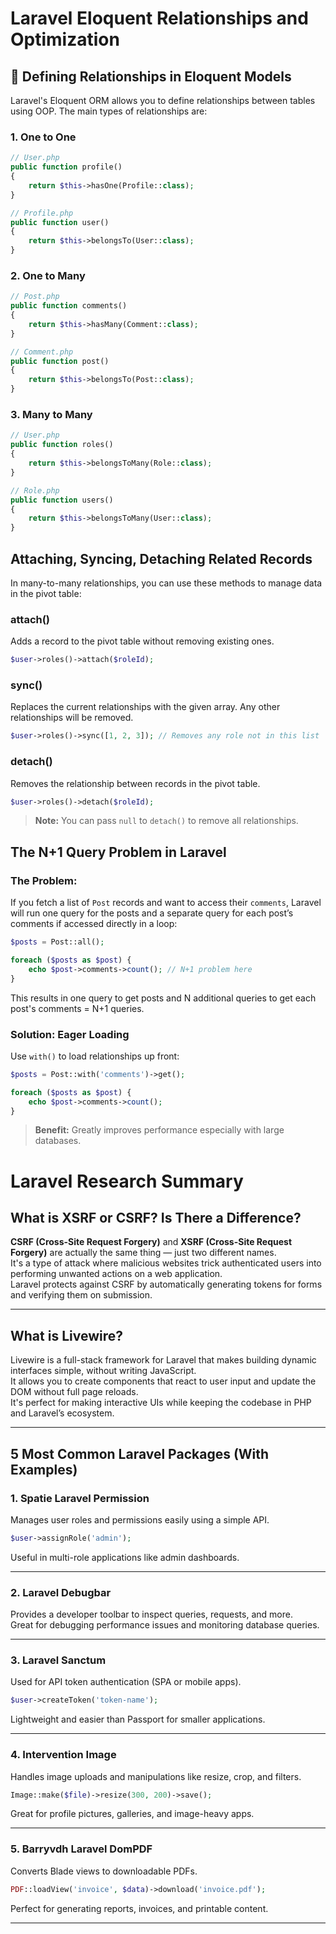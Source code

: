 # Laravel Eloquent Relationships and Optimization

## 🔗 Defining Relationships in Eloquent Models

Laravel's Eloquent ORM allows you to define relationships between tables using OOP. The main types of relationships are:

### 1. One to One

```php
// User.php
public function profile()
{
    return $this->hasOne(Profile::class);
}
```

```php
// Profile.php
public function user()
{
    return $this->belongsTo(User::class);
}
```

### 2. One to Many

```php
// Post.php
public function comments()
{
    return $this->hasMany(Comment::class);
}
```

```php
// Comment.php
public function post()
{
    return $this->belongsTo(Post::class);
}
```

### 3. Many to Many

```php
// User.php
public function roles()
{
    return $this->belongsToMany(Role::class);
}
```

```php
// Role.php
public function users()
{
    return $this->belongsToMany(User::class);
}
```

## Attaching, Syncing, Detaching Related Records

In many-to-many relationships, you can use these methods to manage data in the pivot table:

### attach()

Adds a record to the pivot table without removing existing ones.

```php
$user->roles()->attach($roleId);
```

### sync()

Replaces the current relationships with the given array. Any other relationships will be removed.

```php
$user->roles()->sync([1, 2, 3]); // Removes any role not in this list
```

### detach()

Removes the relationship between records in the pivot table.

```php
$user->roles()->detach($roleId);
```

> **Note:** You can pass `null` to `detach()` to remove all relationships.

## The N+1 Query Problem in Laravel

### The Problem:

If you fetch a list of `Post` records and want to access their `comments`, Laravel will run one query for the posts and a separate query for each post’s comments if accessed directly in a loop:

```php
$posts = Post::all();

foreach ($posts as $post) {
    echo $post->comments->count(); // N+1 problem here
}
```

This results in one query to get posts and N additional queries to get each post's comments = N+1 queries.

### Solution: Eager Loading

Use `with()` to load relationships up front:

```php
$posts = Post::with('comments')->get();

foreach ($posts as $post) {
    echo $post->comments->count();
}
```

> **Benefit:** Greatly improves performance especially with large databases.

# Laravel Research Summary

## What is XSRF or CSRF? Is There a Difference?

**CSRF (Cross-Site Request Forgery)** and **XSRF (Cross-Site Request Forgery)** are actually the same thing — just two different names.  
It's a type of attack where malicious websites trick authenticated users into performing unwanted actions on a web application.  
Laravel protects against CSRF by automatically generating tokens for forms and verifying them on submission.

---

## What is Livewire?

Livewire is a full-stack framework for Laravel that makes building dynamic interfaces simple, without writing JavaScript.  
It allows you to create components that react to user input and update the DOM without full page reloads.  
It's perfect for making interactive UIs while keeping the codebase in PHP and Laravel’s ecosystem.

---

## 5 Most Common Laravel Packages (With Examples)

### 1. **Spatie Laravel Permission**

Manages user roles and permissions easily using a simple API.

```php
$user->assignRole('admin');
```

Useful in multi-role applications like admin dashboards.

---

### 2. **Laravel Debugbar**

Provides a developer toolbar to inspect queries, requests, and more.  
Great for debugging performance issues and monitoring database queries.

---

### 3. **Laravel Sanctum**

Used for API token authentication (SPA or mobile apps).

```php
$user->createToken('token-name');
```

Lightweight and easier than Passport for smaller applications.

---

### 4. **Intervention Image**

Handles image uploads and manipulations like resize, crop, and filters.

```php
Image::make($file)->resize(300, 200)->save();
```

Great for profile pictures, galleries, and image-heavy apps.

---

### 5. **Barryvdh Laravel DomPDF**

Converts Blade views to downloadable PDFs.

```php
PDF::loadView('invoice', $data)->download('invoice.pdf');
```

Perfect for generating reports, invoices, and printable content.

---
